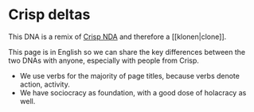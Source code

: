 # Crisp deltas

This DNA is a remix of [Crisp NDA](http://dna.crisp.se/) and therefore a [[klonen|clone]].

This page is in English so we can share the key differences between the two DNAs with anyone, especially with people from Crisp.

- We use verbs for the majority of page titles, because verbs denote action, activity.
- We have sociocracy as foundation, with a good dose of holacracy as well.
